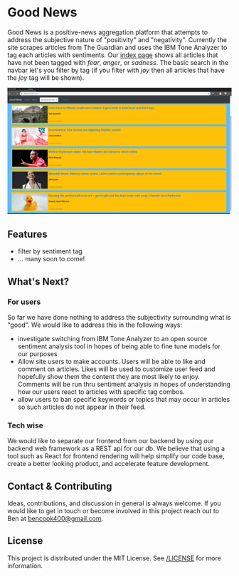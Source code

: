# Good News

Good News is a positive-news aggregation platform that attempts to address the subjective nature of "positivity" and "negativity". Currently the site scrapes articles from The Guardian and uses the IBM Tone Analyzer to tag each articles with sentiments. Our [index page](https://www.thefunk.tech/) shows all articles that have not been tagged with _fear_, _anger_, or _sadness_. The basic search in the navbar let's you filter by tag (if you filter with _joy_ then all articles that have the _joy_ tag will be shown).

![GoodNews](GoodNews_sample.png)

## Features

- filter by sentiment tag
- ... many soon to come!

## What's Next?

### For users

So far we have done nothing to address the subjectivity surrounding what is "good". We would like to address this in the following ways:

- investigate switching from IBM Tone Analyzer to an open source sentiment analysis tool in hopes of being able to fine tune models for our purposes
- Allow site users to make accounts. Users will be able to like and comment on articles. Likes will be used to customize user feed and hopefully show them the content they are most likely to enjoy. Comments will be run thru sentiment analysis in hopes of understanding how our users react to articles with specific tag combos.
- allow users to ban specific keywords or topics that may occur in articles so such articles do not appear in their feed.

### Tech wise

We would like to separate our frontend from our backend by using our backend web framework as a REST api for our db. We believe that using a tool such as React for frontend rendering will help simplify our code base, create a better looking product, and accelerate feature development.

## Contact & Contributing

Ideas, contributions, and discussion in general is always welcome. If you would like to get in touch or become involved in this project reach out to Ben at bencook400@gmail.com.


## License
This project is distributed under the MIT License. See [/LICENSE](LICENSE) for more information.

